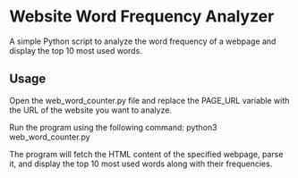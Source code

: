 # Website Word Frequency Analyzer

A simple Python script to analyze the word frequency of a webpage and display the top 10 most used words.

## Usage

Open the web_word_counter.py file and replace the PAGE_URL variable with the URL of the website you want to analyze.

Run the program using the following command: python3 web_word_counter.py

The program will fetch the HTML content of the specified webpage, parse it, and display the top 10 most used words along with their frequencies.
